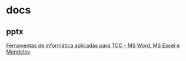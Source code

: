 # docs

## pptx
[Ferramentas de informática aplicadas para TCC - MS Word, MS Excel e Mendeley](slides/informatica_tcc_2020-09-21.pptx)

